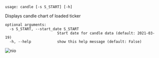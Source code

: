 ```
usage: candle [-s S_START] [-h]
```

Displays candle chart of loaded ticker

```
optional arguments:
  -s S_START, --start_date S_START
                        Start date for candle data (default: 2021-03-19)
  -h, --help            show this help message (default: False)
```

![nio](https://user-images.githubusercontent.com/25267873/111053397-4d609e00-845b-11eb-9c94-89b8892a8e81.png)
